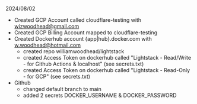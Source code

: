 2024/08/02
- Created GCP Account called cloudflare-testing with wizwoodhead@gmail.com
- Created GCP Billing Account mapped to cloudflare-testing
- Created Dockerhub account {app|hub}.docker.com with w.woodhead@hotmail.com
    - created repo williamwoodhead/lightstack
    - created Access Token on dockerhub called "Lightstack - Read/Write - for Github Actions & localhost" (see secrets.txt)
    - created Access Token on dockerhub called "Lightstack - Read-Only - for GCP" (see secrets.txt)
- Github
    - changed default branch to main
    - added 2 secrets DOCKER_USERNAME & DOCKER_PASSWORD



